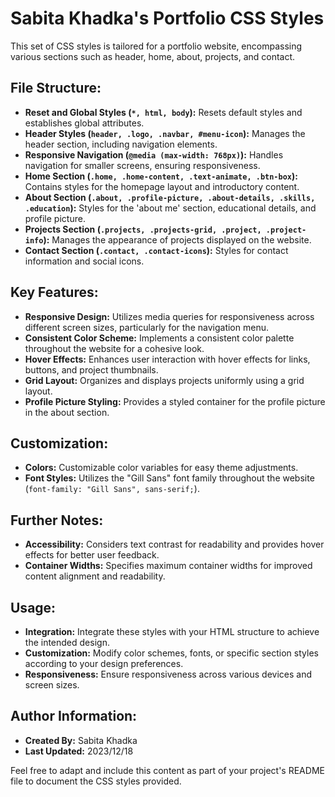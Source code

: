 # Sabita Khadka's Portfolio CSS Styles

This set of CSS styles is tailored for a portfolio website, encompassing various sections such as header, home, about, projects, and contact.

## File Structure:

- **Reset and Global Styles (`*, html, body`):** Resets default styles and establishes global attributes.
- **Header Styles (`header, .logo, .navbar, #menu-icon`):** Manages the header section, including navigation elements.
- **Responsive Navigation (`@media (max-width: 768px)`):** Handles navigation for smaller screens, ensuring responsiveness.
- **Home Section (`.home, .home-content, .text-animate, .btn-box`):** Contains styles for the homepage layout and introductory content.
- **About Section (`.about, .profile-picture, .about-details, .skills, .education`):** Styles for the 'about me' section, educational details, and profile picture.
- **Projects Section (`.projects, .projects-grid, .project, .project-info`):** Manages the appearance of projects displayed on the website.
- **Contact Section (`.contact, .contact-icons`):** Styles for contact information and social icons.

## Key Features:

- **Responsive Design:** Utilizes media queries for responsiveness across different screen sizes, particularly for the navigation menu.
- **Consistent Color Scheme:** Implements a consistent color palette throughout the website for a cohesive look.
- **Hover Effects:** Enhances user interaction with hover effects for links, buttons, and project thumbnails.
- **Grid Layout:** Organizes and displays projects uniformly using a grid layout.
- **Profile Picture Styling:** Provides a styled container for the profile picture in the about section.

## Customization:

- **Colors:** Customizable color variables for easy theme adjustments.
- **Font Styles:** Utilizes the "Gill Sans" font family throughout the website (`font-family: "Gill Sans", sans-serif;`).

## Further Notes:

- **Accessibility:** Considers text contrast for readability and provides hover effects for better user feedback.
- **Container Widths:** Specifies maximum container widths for improved content alignment and readability.

## Usage:

- **Integration:** Integrate these styles with your HTML structure to achieve the intended design.
- **Customization:** Modify color schemes, fonts, or specific section styles according to your design preferences.
- **Responsiveness:** Ensure responsiveness across various devices and screen sizes.

## Author Information:

- **Created By:** Sabita Khadka
- **Last Updated:** 2023/12/18

Feel free to adapt and include this content as part of your project's README file to document the CSS styles provided.
